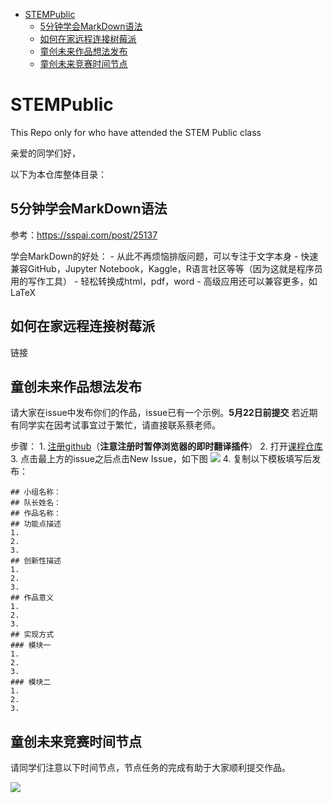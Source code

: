 -   [STEMPublic](#stempublic)
    -   [5分钟学会MarkDown语法](#分钟学会markdown语法)
    -   [如何在家远程连接树莓派](#如何在家远程连接树莓派)
    -   [童创未来作品想法发布](#童创未来作品想法发布)
    -   [童创未来竞赛时间节点](#童创未来竞赛时间节点)

STEMPublic
==========

This Repo only for who have attended the STEM Public class

亲爱的同学们好，

以下为本仓库整体目录：

5分钟学会MarkDown语法
---------------------

参考：https://sspai.com/post/25137

学会MarkDown的好处： - 从此不再烦恼排版问题，可以专注于文字本身 -
快速兼容GitHub，Jupyter
Notebook，Kaggle，R语言社区等等（因为这就是程序员用的写作工具） -
轻松转换成html，pdf，word - 高级应用还可以兼容更多，如LaTeX

如何在家远程连接树莓派
----------------------

链接

童创未来作品想法发布
--------------------

请大家在issue中发布你们的作品，issue已有一个示例。**5月22日前提交**
若近期有同学实在因考试事宜过于繁忙，请直接联系蔡老师。

步骤： 1.
[注册github](https://github.com/join?source=header-home)（**注意注册时暂停浏览器的即时翻译插件**）
2. 打开[课程仓库](https://github.com/JanusChoi/STEMPublic) 3.
点击最上方的issue之后点击New Issue，如下图
![](https://ws4.sinaimg.cn/large/006tNc79gy1g36xd3vvhvj31lg0putm4.jpg)
4. 复制以下模板填写后发布：

    ## 小组名称：
    ## 队长姓名：
    ## 作品名称：
    ## 功能点描述
    1.
    2.
    3.
    ## 创新性描述
    1.
    2.
    3.
    ## 作品意义
    1.
    2.
    3.
    ## 实现方式
    ### 模块一
    1.
    2.
    3.
    ### 模块二
    1.
    2.
    3.

童创未来竞赛时间节点
--------------------

请同学们注意以下时间节点，节点任务的完成有助于大家顺利提交作品。

![](https://ws1.sinaimg.cn/large/006tNc79gy1g36xev861hj30ov0ghgof.jpg)

